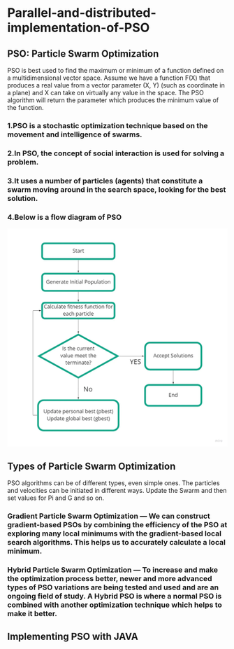 # Parallel-and-distributed-implementation-of-PSO
## PSO: Particle Swarm Optimization
PSO is best used to find the maximum or minimum of a function defined on a multidimensional vector space. Assume we have a function F(X) that produces a real value from a vector parameter (X, Y) (such as coordinate in a plane) and X can take on virtually any value in the space. The PSO algorithm will return the parameter which produces the minimum value of the function.
### 1.PSO is a stochastic optimization technique based on the movement and intelligence of swarms.
### 2.In PSO, the concept of social interaction is used for solving a problem.
### 3.It uses a number of particles (agents) that constitute a swarm moving around in the search space, looking for the best solution.
### 4.Below is a flow diagram of PSO 

![diag.png](diag.png)
## Types of Particle Swarm Optimization
PSO algorithms can be of different types, even simple ones. The particles and velocities can be initiated in different ways. Update the Swarm and then set values for Pi and G and so on.

### Gradient Particle Swarm Optimization — We can construct gradient-based PSOs by combining the efficiency of the PSO at exploring many local minimums with the gradient-based local search algorithms. This helps us to accurately calculate a local minimum.
### Hybrid Particle Swarm Optimization — To increase and make the optimization process better, newer and more advanced types of PSO variations are being tested and used and are an ongoing field of study. A Hybrid PSO is where a normal PSO is combined with another optimization technique which helps to make it better.

## Implementing PSO with JAVA  
